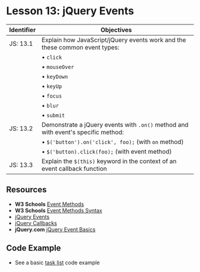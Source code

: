 # Lesson 13: jQuery Events

Identifier   | Objectives
-------------|------------
JS: 13.1     | Explain how JavaScript/jQuery events work and the these common event types:
             | &bull; `click`
             | &bull; `mouseOver`
             | &bull; `keyDown`
             | &bull; `keyUp`
             | &bull; `focus`
             | &bull; `blur`
             | &bull; `submit`
JS: 13.2     | Demonstrate a jQuery events with `.on()` method and with event's specific method:
             | &bull; `$('button').on('click', foo);` (with `on` method)
             | &bull; `$('button).click(foo);` (with event method)
JS: 13.3     | Explain the `$(this)` keyword in the context of an event callback function

## Resources

- __W3 Schools__ [Event Methods](http://www.w3schools.com/jquery/jquery_ref_events.asp)
- __W3 Schools__ [Event Methods Syntax](http://www.w3schools.com/jquery/jquery_events.asp)
- [jQuery Events](http://channel9.msdn.com/Series/Javascript-Fundamentals-Development-for-Absolute-Beginners/jQuery-Events-16)
- [jQuery Callbacks](http://www.w3schools.com/jquery/jquery_callback.asp)
- __jQuery.com__ [jQuery Event Basics](http://learn.jquery.com/events/event-basics/)

## Code Example

- See a basic [task list](task-list) code example